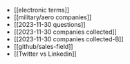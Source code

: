 - [[electronic terms]]
- [[military/aero companies]]
- [[2023-11-30 questions]]
- [[2023-11-30 companies collected]]
- [[2023-11-30 companies collected-B]]
- [[github/sales-field]]
- [[Twitter vs Linkedin]]